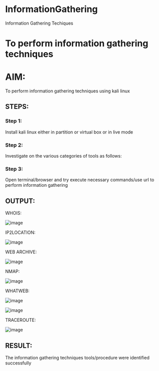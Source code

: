 # InformationGathering
Information Gathering Techiques

# To perform information gathering techniques

# AIM:

To perform information gathering techniques using kali linux 

## STEPS:

### Step 1:

Install kali linux either in partition or virtual box or in live mode

### Step 2:

Investigate on the various categories of tools as follows:

### Step 3:
Open terminal/browser and try execute necessary commands/use url to perform information gathering


## OUTPUT:
WHOIS:

![image](https://github.com/LakshmanAdhireddy/InformationGathering/assets/118707265/2b436df8-4036-4c2e-bf20-3e6c57e27e3a)

IP2LOCATION:

![image](https://github.com/LakshmanAdhireddy/InformationGathering/assets/118707265/28fc96b5-dafa-4815-b527-d883ee22ebb4)

WEB ARCHIVE:

![image](https://github.com/LakshmanAdhireddy/InformationGathering/assets/118707265/d2ba152a-ea22-4bf1-a582-3a2805da1e08)

NMAP:

![image](https://github.com/LakshmanAdhireddy/InformationGathering/assets/118707265/0510f8bb-9975-4311-996b-2dd65932203f)

WHATWEB:

![image](https://github.com/LakshmanAdhireddy/InformationGathering/assets/118707265/370037d1-aa84-4a1d-9a59-5158574fdb28)

![image](https://github.com/LakshmanAdhireddy/InformationGathering/assets/118707265/0720f281-22c4-4fc3-9577-1fd16d5a7d0f)

TRACEROUTE:

![image](https://github.com/LakshmanAdhireddy/InformationGathering/assets/118707265/4177e9cd-ca35-4316-bca7-e2dc13c25a86)


## RESULT:
The information gathering techniques tools/procedure were  identified successfully
